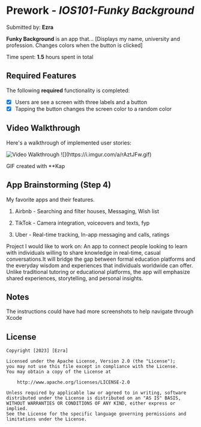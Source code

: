 # Prework - *IOS101-Funky Background*

Submitted by: **Ezra**

**Funky Background** is an app that... [Displays my name, university and profession. Changes colors when the button is clicked] 

Time spent: **1.5** hours spent in total

## Required Features

The following **required** functionality is completed:

- [X] Users are see a screen with three labels and a button
- [X] Tapping the button changes the screen color to a random color
 
## Video Walkthrough

Here's a walkthrough of implemented user stories:

<img src='https://i.imgur.com/a/rAztJFw.gif' title='Video Walkthrough' width='' alt='Video Walkthrough' />
![](https://i.imgur.com/a/rAztJFw.gif)
<!-- Replace this with whatever GIF tool you used! -->

GIF created with **Kap 
<!-- Recommended tools:
[Kap](https://getkap.co/) for macOS
[ScreenToGif](https://www.screentogif.com/) for Windows
[peek](https://github.com/phw/peek) for Linux. -->

## App Brainstorming (Step 4)
My favorite apps and their features.
1. Airbnb - Searching and filter houses, Messaging, Wish list

2. TikTok - Camera integration, voiceovers and texts, fyp

3. Uber - Real-time tracking, In-app messaging and calls, ratings
    
Project I would like to work on:
    An app to connect people looking to learn with individuals willing to share knowledge in real-time, casual conversations.It will bridge the gap between formal education platforms and the everyday wisdom and experiences that individuals worldwide can offer. Unlike traditional tutoring or educational platforms, the app will emphasize shared experiences, storytelling, and personal insights.

## Notes

The instructions could have had more screenshots to help navigate through Xcode

## License

    Copyright [2023] [Ezra]

    Licensed under the Apache License, Version 2.0 (the "License");
    you may not use this file except in compliance with the License.
    You may obtain a copy of the License at

        http://www.apache.org/licenses/LICENSE-2.0

    Unless required by applicable law or agreed to in writing, software
    distributed under the License is distributed on an "AS IS" BASIS,
    WITHOUT WARRANTIES OR CONDITIONS OF ANY KIND, either express or implied.
    See the License for the specific language governing permissions and
    limitations under the License.
